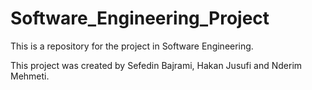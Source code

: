 # Software_Engineering_Project
This is a repository for the project in Software Engineering.

This project was created by Sefedin Bajrami, Hakan Jusufi and Nderim Mehmeti.
